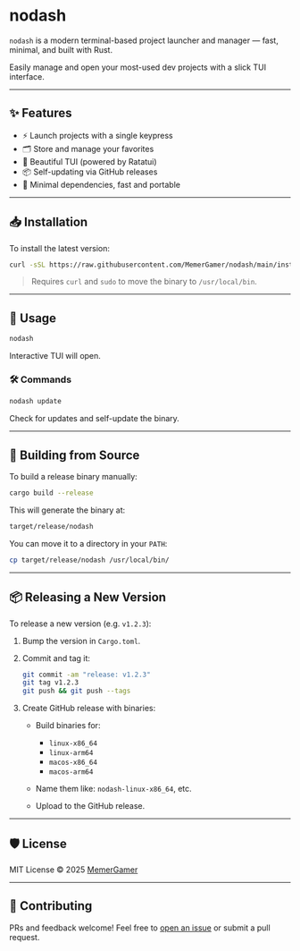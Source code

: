 # nodash

`nodash` is a modern terminal-based project launcher and manager — fast, minimal, and built with Rust.

Easily manage and open your most-used dev projects with a slick TUI interface.

---

## ✨ Features

- ⚡ Launch projects with a single keypress
- 🗂 Store and manage your favorites
- 🎨 Beautiful TUI (powered by Ratatui)
- 📦 Self-updating via GitHub releases
- 🧩 Minimal dependencies, fast and portable

---

## 📥 Installation

To install the latest version:

```bash
curl -sSL https://raw.githubusercontent.com/MemerGamer/nodash/main/install.sh | bash
```

> Requires `curl` and `sudo` to move the binary to `/usr/local/bin`.

---

## 🚀 Usage

```bash
nodash
```

Interactive TUI will open.

### 🛠 Commands

```bash
nodash update
```

Check for updates and self-update the binary.

---

## 🔧 Building from Source

To build a release binary manually:

```bash
cargo build --release
```

This will generate the binary at:

```bash
target/release/nodash
```

You can move it to a directory in your `PATH`:

```bash
cp target/release/nodash /usr/local/bin/
```

---

## 📦 Releasing a New Version

To release a new version (e.g. `v1.2.3`):

1. Bump the version in `Cargo.toml`.
2. Commit and tag it:

   ```bash
   git commit -am "release: v1.2.3"
   git tag v1.2.3
   git push && git push --tags
   ```

3. Create GitHub release with binaries:

   - Build binaries for:

     - `linux-x86_64`
     - `linux-arm64`
     - `macos-x86_64`
     - `macos-arm64`

   - Name them like: `nodash-linux-x86_64`, etc.
   - Upload to the GitHub release.

---

## 🛡 License

MIT License © 2025 [MemerGamer](https://github.com/MemerGamer)

---

## 🙌 Contributing

PRs and feedback welcome! Feel free to [open an issue](https://github.com/MemerGamer/nodash/issues) or submit a pull request.
